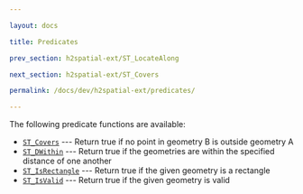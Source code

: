 ```yaml
---

layout: docs

title: Predicates

prev_section: h2spatial-ext/ST_LocateAlong

next_section: h2spatial-ext/ST_Covers

permalink: /docs/dev/h2spatial-ext/predicates/

---
```


The following predicate functions are available:

* [`ST_Covers`](../ST_Covers) --- Return true if no point in geometry B is outside geometry A
* [`ST_DWithin`](../ST_DWithin) --- Return true if the geometries are within the specified distance of one another
* [`ST_IsRectangle`](../ST_IsRectangle) --- Return true if the given geometry is a rectangle
* [`ST_IsValid`](../ST_IsValid) --- Return true if the given geometry is valid
